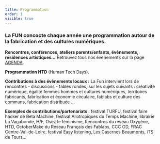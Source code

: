 ```yaml
---
title: Programmation
order: 1
visible: true
---
```

### La FUN concocte chaque année une programmation autour de la fabrication et des cultures numériques.

**Rencontres, conférences, ateliers parents/enfants, évènements, résidences artistiques...** Retrouvez tous nos évènements sur la page [AGENDA](https://lafun.fr/agenda/).

**Programmation HTD** (Human Tech Days).

**Contributions à des évènements locaux :**
La Fun intervient lors de rencontres - discussions - tables rondes, sur les sujets suivants : créativité numérique, égalité femmes hommes et cultures numériques, territoires fabricants, fabrication et économie circulaire, fablabs et culture des communs, fabrication distribuée ...

**Exemples de contributions/partenariats :** festival TURFU, festival faire hacker de Beta Machine, festival Allotropiques du Temps Machine, librairie La Vagabonde, H/F, Osez le féminisme, Rencontres du réseau Oxygène, HTD, OctoberMake du Réseau Français des Fablabs, CCC OD, FRAC Centre-Val-de-Loire, festival Easy listening, Les Casernes Beaumonts, ITS de Tours...